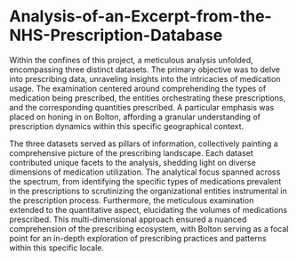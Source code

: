 # Analysis-of-an-Excerpt-from-the-NHS-Prescription-Database

Within the confines of this project, a meticulous analysis unfolded, encompassing three distinct datasets. The primary objective was to delve into prescribing data, unraveling insights into the intricacies of medication usage. The examination centered around comprehending the types of medication being prescribed, the entities orchestrating these prescriptions, and the corresponding quantities prescribed. A particular emphasis was placed on honing in on Bolton, affording a granular understanding of prescription dynamics within this specific geographical context.

The three datasets served as pillars of information, collectively painting a comprehensive picture of the prescribing landscape. Each dataset contributed unique facets to the analysis, shedding light on diverse dimensions of medication utilization. The analytical focus spanned across the spectrum, from identifying the specific types of medications prevalent in the prescriptions to scrutinizing the organizational entities instrumental in the prescription process. Furthermore, the meticulous examination extended to the quantitative aspect, elucidating the volumes of medications prescribed. This multi-dimensional approach ensured a nuanced comprehension of the prescribing ecosystem, with Bolton serving as a focal point for an in-depth exploration of prescribing practices and patterns within this specific locale.





